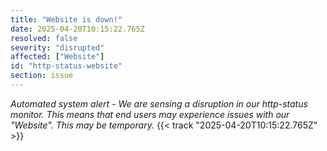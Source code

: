 ```yaml
---
title: "Website is down!"
date: 2025-04-20T10:15:22.765Z
resolved: false
severity: "disrupted"
affected: ["Website"]
id: "http-status-website"
section: issue
---
```


**Automated system alert* - We are sensing a disruption in our http-status monitor. This means that end users may experience issues with our "Website". This may be temporary.* {{< track "2025-04-20T10:15:22.765Z" >}}
